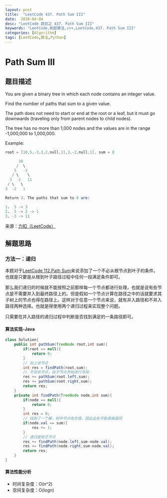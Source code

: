 ```yaml
---
layout: post
title:  "LeetCode 437. Path Sum III"
date:  2020-04-04
desc: "LeetCode 题目之 437. Path Sum III"
keywords: "LeetCode,刷题算法,c++,LeetCode,437. Path Sum III"
categories: [Algorithm]
tags: [LeetCode,算法,Python]
---
```

# Path Sum III

## 题目描述

You are given a binary tree in which each node contains an integer value.

Find the number of paths that sum to a given value.

The path does not need to start or end at the root or a leaf, but it must go downwards (traveling only from parent nodes to child nodes).

The tree has no more than 1,000 nodes and the values are in the range -1,000,000 to 1,000,000.

Example:

```s
root = [10,5,-3,3,2,null,11,3,-2,null,1], sum = 8

      10
     /  \
    5   -3
   / \    \
  3   2   11
 / \   \
3  -2   1

Return 3. The paths that sum to 8 are:

1.  5 -> 3
2.  5 -> 2 -> 1
3. -3 -> 11
```

来源：[力扣（LeetCode）](https://leetcode-cn.com/problems/path-sum-iii)

## 解题思路

### 方法一：递归

本题对于[LeetCode 112.Path Sum](https://wangxin1248.github.io/algorithm/2020/03/leetcode-112.html)来说添加了一个不必从根节点到叶子的条件。也就是只要是从根到叶子路径过程中任何一段满足条件即可。

那么我们递归的时候就不能按照之前那样每一个节点都进行处理，也就是说有些节点是不需要并入到最终路径上的。但是假如一个节点计算在路径之中的话就要求其子树上的节点也得在路径上。这样对于任意一个节点来说，就有并入路径和不并入路径两种选择。也就是得使用两个递归过程来实现整个问题。

只需要在并入路径的递归过程中判断是否找到满足的一条路径即可。

#### 算法实现-Java

```java
class Solution{
    public int pathSum(TreeNode root,int sum){
        if(root == null){
            return 0;
        }
        // 加上该节点
        int res = findPath(root,sum);
        // 不加该节点，由子节点开始进行寻找
        res += pathSum(root.left,sum);
        res += pathSum(root.right,sum);
        return res;
    }
    private int findPath(TreeNode node,int sum){
        if(node == null){
            return 0;
        }
        int res = 0;
        // 找到了一个解，树中节点有负值，因此此处不能直接返回
        if(node.val == sum){
            res += 1;
        }
        // 递归查找子节点
        res += findPath(node.left,sum-node.val);
        res += findPath(node.right,sum-node.val);
        return res;
    }
}
```

#### 算法性能分析

- 时间复杂度：O(n^2)
- 空间复杂度：O(logn)
